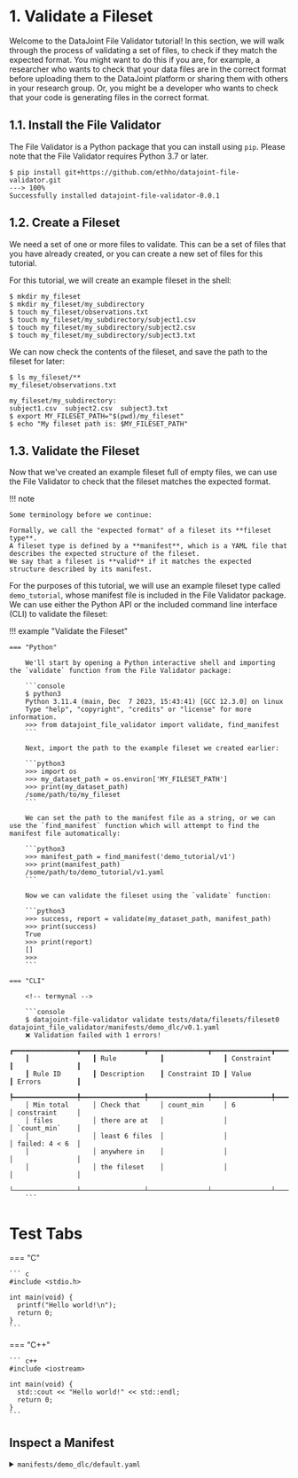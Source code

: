 # 1. Validate a Fileset

Welcome to the DataJoint File Validator tutorial!
In this section, we will walk through the process of validating a set of files, to check if they match the expected format.
You might want to do this if you are, for example, a researcher who wants to check that your data files are in the correct format before uploading them to the DataJoint platform or sharing them with others in your research group.
Or, you might be a developer who wants to check that your code is generating files in the correct format.

## 1.1. Install the File Validator

The File Validator is a Python package that you can install using `pip`.
Please note that the File Validator requires Python 3.7 or later.

<!-- termynal -->

```console
$ pip install git+https://github.com/ethho/datajoint-file-validator.git
---> 100%
Successfully installed datajoint-file-validator-0.0.1
```

## 1.2. Create a Fileset

We need a set of one or more files to validate.
This can be a set of files that you have already created, or you can create a new set of files for this tutorial.

For this tutorial, we will create an example fileset in the shell:

```console
$ mkdir my_fileset
$ mkdir my_fileset/my_subdirectory
$ touch my_fileset/observations.txt
$ touch my_fileset/my_subdirectory/subject1.csv
$ touch my_fileset/my_subdirectory/subject2.csv
$ touch my_fileset/my_subdirectory/subject3.txt
```

We can now check the contents of the fileset, and save the path to the fileset for later:

```console
$ ls my_fileset/**
my_fileset/observations.txt

my_fileset/my_subdirectory:
subject1.csv  subject2.csv  subject3.txt
$ export MY_FILESET_PATH="$(pwd)/my_fileset"
$ echo "My fileset path is: $MY_FILESET_PATH"
```

## 1.3. Validate the Fileset

Now that we've created an example fileset full of empty files, we can use the File Validator to check that the fileset matches the expected format.

!!! note

    Some terminology before we continue:

    Formally, we call the "expected format" of a fileset its **fileset type**.
    A fileset type is defined by a **manifest**, which is a YAML file that describes the expected structure of the fileset.
    We say that a fileset is **valid** if it matches the expected structure described by its manifest.

For the purposes of this tutorial, we will use an example fileset type called `demo_tutorial`, whose manifest file is included in the File Validator package.
We can use either the Python API or the included command line interface (CLI) to validate the fileset:

!!! example "Validate the Fileset"

    === "Python"

        We'll start by opening a Python interactive shell and importing the `validate` function from the File Validator package:

        ```console
        $ python3
        Python 3.11.4 (main, Dec  7 2023, 15:43:41) [GCC 12.3.0] on linux
        Type "help", "copyright", "credits" or "license" for more information.
        >>> from datajoint_file_validator import validate, find_manifest
        ```

        Next, import the path to the example fileset we created earlier:

        ```python3
        >>> import os
        >>> my_dataset_path = os.environ['MY_FILESET_PATH']
        >>> print(my_dataset_path)
        /some/path/to/my_fileset
        ```

        We can set the path to the manifest file as a string, or we can use the `find_manifest` function which will attempt to find the manifest file automatically:

        ```python3
        >>> manifest_path = find_manifest('demo_tutorial/v1')
        >>> print(manifest_path)
        /some/path/to/demo_tutorial/v1.yaml
        ```

        Now we can validate the fileset using the `validate` function:

        ```python3
        >>> success, report = validate(my_dataset_path, manifest_path)
        >>> print(success)
        True
        >>> print(report)
        []
        >>>
        ```

    === "CLI"

        <!-- termynal -->

        ```console
        $ datajoint-file-validator validate tests/data/filesets/fileset0 datajoint_file_validator/manifests/demo_dlc/v0.1.yaml
        ❌ Validation failed with 1 errors!
        ┏━━━━━━━━━━━━━━━━┳━━━━━━━━━━━━━━━━┳━━━━━━━━━━━━━━━┳━━━━━━━━━━━━━━━┳━━━━━━━━━━━━━━━━┓
        ┃                ┃ Rule           ┃               ┃ Constraint    ┃                ┃
        ┃ Rule ID        ┃ Description    ┃ Constraint ID ┃ Value         ┃ Errors         ┃
        ┡━━━━━━━━━━━━━━━━╇━━━━━━━━━━━━━━━━╇━━━━━━━━━━━━━━━╇━━━━━━━━━━━━━━━╇━━━━━━━━━━━━━━━━┩
        │ Min total      │ Check that     │ count_min     │ 6             │ constraint     │
        │ files          │ there are at   │               │               │ `count_min`    │
        │                │ least 6 files  │               │               │ failed: 4 < 6  │
        │                │ anywhere in    │               │               │                │
        │                │ the fileset    │               │               │                │
        └────────────────┴────────────────┴───────────────┴───────────────┴────────────────┘
        ```

# Test Tabs

=== "C"

    ``` c
    #include <stdio.h>

    int main(void) {
      printf("Hello world!\n");
      return 0;
    }
    ```

=== "C++"

    ``` c++
    #include <iostream>

    int main(void) {
      std::cout << "Hello world!" << std::endl;
      return 0;
    }
    ```

## Inspect a Manifest

<details>
<summary> <code>manifests/demo_dlc/default.yaml</code> </summary>

```{.yaml linenums="1"}
--8<-- "manifests/demo_dlc/default.yaml"
```

</details>